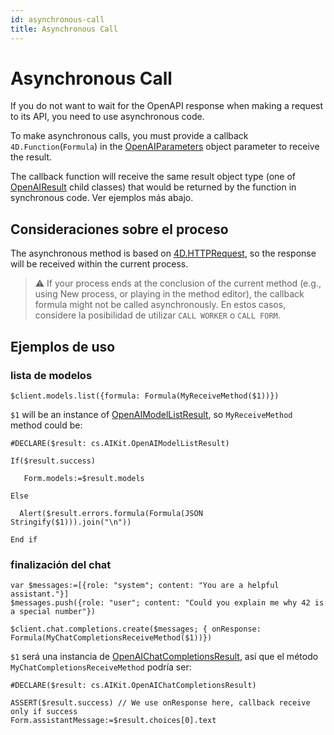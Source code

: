 ```yaml
---
id: asynchronous-call
title: Asynchronous Call
---
```


# Asynchronous Call

If you do not want to wait for the OpenAPI response when making a request to its API, you need to use asynchronous code.

To make asynchronous calls, you must provide a callback `4D.Function`(`Formula`) in the [OpenAIParameters](Classes/OpenAIParameters.md) object parameter to receive the result.

The callback function will receive the same result object type (one of [OpenAIResult](Classes/OpenAIResult.md) child classes) that would be returned by the function in synchronous code. Ver ejemplos más abajo.

## Consideraciones sobre el proceso

The asynchronous method is based on [4D.HTTPRequest](https://developer.4d.com/docs/API/HTTPRequestClass), so the response will be received within the current process.

> ⚠️ If your process ends at the conclusion of the current method (e.g., using New process, or playing in the method editor), the callback formula might not be called asynchronously. En estos casos, considere la posibilidad de utilizar `CALL WORKER` o `CALL FORM`.

## Ejemplos de uso

### lista de modelos

```4d
$client.models.list({formula: Formula(MyReceiveMethod($1))})
```

`$1` will be an instance of [OpenAIModelListResult](Classes/OpenAIModelListResult.md), so `MyReceiveMethod` method could be:

```4d
#DECLARE($result: cs.AIKit.OpenAIModelListResult)

If($result.success)

   Form.models:=$result.models

Else

  Alert($result.errors.formula(Formula(JSON Stringify($1))).join("\n"))

End if
```

### finalización del chat

```4d
var $messages:=[{role: "system"; content: "You are a helpful assistant."}]
$messages.push({role: "user"; content: "Could you explain me why 42 is a special number"})

$client.chat.completions.create($messages; { onResponse: Formula(MyChatCompletionsReceiveMethod($1))})
```

`$1` será una instancia de [OpenAIChatCompletionsResult](Classes/OpenAIChatCompletionsResult.md), así que el método `MyChatCompletionsReceiveMethod` podría ser:

```4d
#DECLARE($result: cs.AIKit.OpenAIChatCompletionsResult)

ASSERT($result.success) // We use onResponse here, callback receive only if success
Form.assistantMessage:=$result.choices[0].text
```
